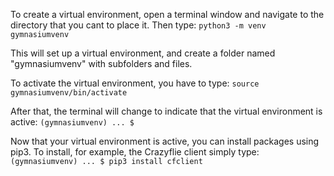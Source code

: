 To create a virtual environment, open a terminal window and navigate to the directory that you cant to place it. Then type:
`python3 -m venv gymnasiumvenv`

This will set up a virtual environment, and create a folder named "gymnasiumvenv" with subfolders and files.

To activate the virtual environment, you have to type:
`source gymnasiumvenv/bin/activate`

After that, the terminal will change to indicate that the virtual environment is active:
`(gymnasiumvenv) ... $`

Now that your virtual environment is active, you can install packages using pip3. To install, for example, the Crazyflie client simply type:
`(gymnasiumvenv) ... $ pip3 install cfclient`